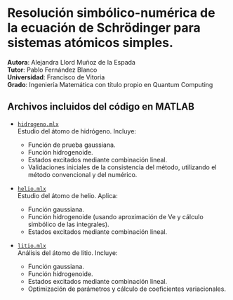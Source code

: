
# Resolución simbólico-numérica de la ecuación de Schrödinger para sistemas atómicos simples.

**Autora**: Alejandra Llord Muñoz de la Espada  
**Tutor**: Pablo Fernández Blanco  
**Universidad**: Francisco de Vitoria  
**Grado**: Ingeniería Matemática con título propio en Quantum Computing

## Archivos incluidos del código en MATLAB

- [`hidrogeno.mlx`](hidrogeno.mlx)  
  Estudio del átomo de hidrógeno. Incluye:
  - Función de prueba gaussiana.
  - Función hidrogenoide.
  - Estados excitados mediante combinación lineal.
  - Validaciones iniciales de la consistencia del método, utilizando el método convencional y del numérico.

- [`helio.mlx`](helio.mlx)  
  Estudio del átomo de helio. Aplica:
  - Función gaussiana.
  - Función hidrogenoide (usando aproximación de Ve y cálculo simbólico de las integrales).
  - Estados excitados mediante combinación lineal.

- [`litio.mlx`](litio.mlx)  
  Análisis del átomo de litio. Incluye:
  - Función gaussiana.
  - Función hidrogenoide.
  - Estados excitados mediante combinación lineal.
  - Optimización de parámetros y cálculo de coeficientes variacionales.

 
